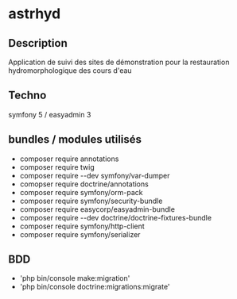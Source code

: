 # astrhyd

## Description
Application de suivi des sites de démonstration pour la restauration hydromorphologique des cours d'eau

## Techno
symfony 5 / easyadmin 3

## bundles / modules utilisés
* composer require annotations
* composer require twig
* composer require --dev symfony/var-dumper
* comopser require doctrine/annotations
* composer require symfony/orm-pack
* composer require symfony/security-bundle
* composer require easycorp/easyadmin-bundle
* composer require --dev doctrine/doctrine-fixtures-bundle
* composer require symfony/http-client
* composer require symfony/serializer

## BDD
* 'php bin/console make:migration'
* 'php bin/console doctrine:migrations:migrate'